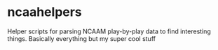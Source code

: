 # ncaahelpers
Helper scripts for parsing NCAAM play-by-play data to find interesting things.
Basically everything but my super cool stuff
